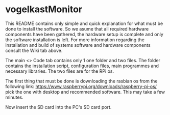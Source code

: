# vogelkastMonitor

This README contains only simple and quick explanation for what must be done
to install the software.
So we asume that all required hardware components have been gathered, the hardware
setup is complete and only the software installation is left.
For more information regarding the installation and build of systems software
and hardware components consult the Wiki tab above.

The main <> Code tab contains only 1 one folder and two files.
The folder contains the installation script, configuration files, main programmes
and necessary libraries.
The two files are for the RPi os.

The first thing that must be done is downloading the rasbian os from the following link:
https://www.raspberrypi.org/downloads/raspberry-pi-os/
pick the one with desktop and recommended software. This may take a few minutes.

Now insert the SD card into the PC's SD card port.

